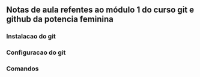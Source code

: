 ## Notas de aula refentes ao módulo 1 do curso git e github da potencia feminina

### Instalacao do git


### Configuracao do git

### Comandos